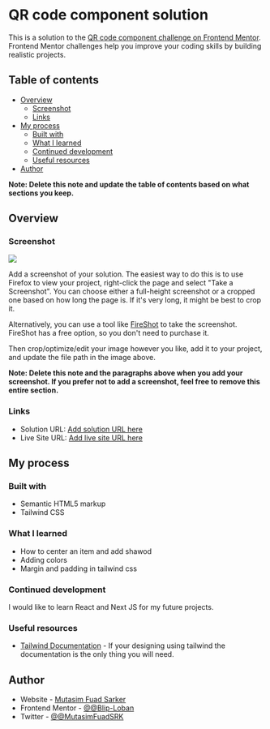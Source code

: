 # QR code component solution

This is a solution to the [QR code component challenge on Frontend Mentor](https://www.frontendmentor.io/challenges/qr-code-component-iux_sIO_H). Frontend Mentor challenges help you improve your coding skills by building realistic projects. 

## Table of contents

- [Overview](#overview)
  - [Screenshot](#screenshot)
  - [Links](#links)
- [My process](#my-process)
  - [Built with](#built-with)
  - [What I learned](#what-i-learned)
  - [Continued development](#continued-development)
  - [Useful resources](#useful-resources)
- [Author](#author)


**Note: Delete this note and update the table of contents based on what sections you keep.**

## Overview

### Screenshot

![](./screenshot.jpg)

Add a screenshot of your solution. The easiest way to do this is to use Firefox to view your project, right-click the page and select "Take a Screenshot". You can choose either a full-height screenshot or a cropped one based on how long the page is. If it's very long, it might be best to crop it.

Alternatively, you can use a tool like [FireShot](https://getfireshot.com/) to take the screenshot. FireShot has a free option, so you don't need to purchase it. 

Then crop/optimize/edit your image however you like, add it to your project, and update the file path in the image above.

**Note: Delete this note and the paragraphs above when you add your screenshot. If you prefer not to add a screenshot, feel free to remove this entire section.**

### Links

- Solution URL: [Add solution URL here](https://your-solution-url.com)
- Live Site URL: [Add live site URL here](https://your-live-site-url.com)

## My process

### Built with

- Semantic HTML5 markup
- Tailwind CSS


### What I learned

- How to center an item and add shawod
- Adding colors
- Margin and padding in tailwind css


### Continued development

I would like to learn React and Next JS for my future projects.

### Useful resources

- [Tailwind Documentation](https://tailwindcss.com/docs/installation) - If your designing using tailwind the documentation is the only thing you will need.


## Author

- Website - [Mutasim Fuad Sarker](https://www.facebook.com/loban.sharker)
- Frontend Mentor - [@@Blip-Loban](https://www.frontendmentor.io/profile/Blip-Loban)
- Twitter - [@@MutasimFuadSRK](https://twitter.com/MutasimFuadSRK)



